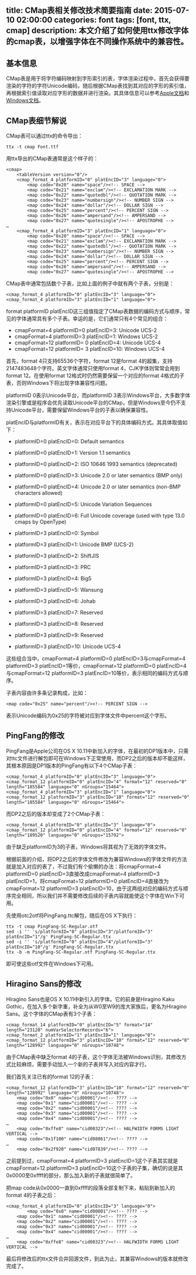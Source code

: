 title: CMap表相关修改技术简要指南
date: 2015-07-10 02:00:00
categories: font
tags: [font, ttx, cmap]
description: 本文介绍了如何使用ttx修改字体的cmap表，以增强字体在不同操作系统中的兼容性。
---

## 基本信息

CMap表是用于将字符编码映射到字形索引的表，字体渲染过程中，首先会获得要渲染的字符的字符Unicode编码，随后根据CMap表找到其对应的字形的索引值，再根据索引值读取对应字形的数据并进行渲染。其具体信息可以参考[Apple文档](https://developer.apple.com/fonts/TrueType-Reference-Manual/RM06/Chap6cmap.html)和[Windows文档](https://www.microsoft.com/typography/otspec/cmap.htm)。

## CMap表细节解说

CMap表可以通过ttx的命令导出：

    ttx -t cmap Font.ttf

用ttx导出的CMap表通常是这个样子的：

    <cmap>
        <tableVersion version="0"/>
        <cmap_format_4 platformID="0" platEncID="3" language="0">
            <map code="0x20" name="space"/><!-- SPACE -->
            <map code="0x21" name="exclam"/><!-- EXCLAMATION MARK -->
            <map code="0x22" name="quotedbl"/><!-- QUOTATION MARK -->
            <map code="0x23" name="numbersign"/><!-- NUMBER SIGN -->
            <map code="0x24" name="dollar"/><!-- DOLLAR SIGN -->
            <map code="0x25" name="percent"/><!-- PERCENT SIGN -->
            <map code="0x26" name="ampersand"/><!-- AMPERSAND -->
            <map code="0x27" name="quotesingle"/><!-- APOSTROPHE -->
    …
        <cmap_format_4 platformID="3" platEncID="1" language="0">
            <map code="0x20" name="space"/><!-- SPACE -->
            <map code="0x21" name="exclam"/><!-- EXCLAMATION MARK -->
            <map code="0x22" name="quotedbl"/><!-- QUOTATION MARK -->
            <map code="0x23" name="numbersign"/><!-- NUMBER SIGN -->
            <map code="0x24" name="dollar"/><!-- DOLLAR SIGN -->
            <map code="0x25" name="percent"/><!-- PERCENT SIGN -->
            <map code="0x26" name="ampersand"/><!-- AMPERSAND -->
            <map code="0x27" name="quotesingle"/><!-- APOSTROPHE -->

CMap表中通常包括数个子表，比如上面的例子中就有两个子表，分别是：

    <cmap_format_4 platformID="0" platEncID="3" language="0">
    <cmap_format_4 platformID="3" platEncID="1" language="0">

format platformID platEncID这三组值指定了CMap表数据的编码方式与顺序，常见的字体通常具有多个子表。幸运的是，它们通常只有4个常见的组合：

* cmapFormat=4 platformID=0 platEncID=3: Unicode UCS-2
* cmapFormat=4 platformID=3 platEncID=1: Windows UCS-2
* cmapFormat=12 platformID= 0 platEncID=4: Unicode UCS-4
* cmapFormat=12 platformID= 3 platEncID=10: Windows UCS-4

首先，format 4只支持65536个字符，format 12是format 4的超集，支持2147483648个字符。英文字体通常只使用format 4，CJK字体则常常会用到format 12。在使用format 12格式时仍然需要保留一个对应的format 4格式的子表，否则Windows下将出现字体兼容性问题。

platformID 0表示Unicode平台，而platformID 3表示Windows平台，大多数字体渲染引擎或是程序会优先读取Unicode平台的CMap，但是Windows至今仍不支持Unicode平台，需要保留Windows平台的子表以确保兼容性。

platEncID与platformID有关，表示在对应平台下的具体编码方式。其具体取值如下：

* platformID=0 platEncID=0: Default semantics
* platformID=0 platEncID=1: Version 1.1 semantics
* platformID=0 platEncID=2: ISO 10646 1993 semantics (deprecated)
* platformID=0 platEncID=3: Unicode 2.0 or later semantics (BMP only)
* platformID=0 platEncID=4: Unicode 2.0 or later semantics (non-BMP characters allowed)
* platformID=0 platEncID=5: Unicode Variation Sequences
* platformID=0 platEncID=6: Full Unicode coverage (used with type 13.0 cmaps by OpenType)

* platformID=3 platEncID=0: Symbol
* platformID=3 platEncID=1: Unicode BMP (UCS-2)
* platformID=3 platEncID=2: ShiftJIS
* platformID=3 platEncID=3: PRC
* platformID=3 platEncID=4: Big5
* platformID=3 platEncID=5: Wansung
* platformID=3 platEncID=6: Johab
* platformID=3 platEncID=7: Reserved
* platformID=3 platEncID=8: Reserved
* platformID=3 platEncID=9: Reserved
* platformID=3 platEncID=10: Unicode UCS-4

这些组合当中，cmapFormat=4 platformID=0 platEncID=3与cmapFormat=4 platformID=3 platEncID=1等价，cmapFormat=12 platformID=0 platEncID=4与cmapFormat=12 platformID=3 platEncID=10等价，表示相同的编码方式与顺序。

子表内容由许多条记录构成，比如：

    <map code="0x25" name="percent"/><!-- PERCENT SIGN -->

表示Unicode编码为0x25的字符被对应到字体文件中percent这个字形。

## PingFang的修改

PingFang是Apple公司在OS X 10.11中新加入的字体，在最初的DP1版本中，只需对ttc文件进行解包即可在Windows下正常使用，而DP2之后的版本却不能这样，其根本原因是DP1版本的PingFang有以下4个CMap子表：

    <cmap_format_4 platformID="0" platEncID="3" language="0">
    <cmap_format_12 platformID="0" platEncID="4" format="12" reserved="0" length="185584" language="0" nGroups="15464">
    <cmap_format_4 platformID="3" platEncID="1" language="0">
    <cmap_format_12 platformID="3" platEncID="10" format="12" reserved="0" length="185584" language="0" nGroups="15464">

而DP2之后的版本却变成了2个CMap子表：

    <cmap_format_4 platformID="0" platEncID="3" language="0">
    <cmap_format_12 platformID="0" platEncID="4" format="12" reserved="0" length="189520" language="0" nGroups="15792">

 由于缺乏platformID为3的子表，Windows将其视为了无效的字体文件。

根据前面的介绍，将DP2之后的字体文件修改为兼容Windows的字体文件的方法就是加入对应的表了，不过我们有个偷懒的办法：将cmapFormat=4 platformID=0 platEncID=3直接改成cmapFormat=4 platformID=3 platEncID=1，将cmapFormat=12 platformID=0 platEncID=4直接改为cmapFormat=12 platformID=3 platEncID=10，由于这两组对应的编码方式与顺序完全相同，所以我们并不需要修改后续的子表内容就能使这个字体在Win下可用。

先使用otc2otf将PingFang.ttc解包，随后在OS X下执行：

    ttx -t cmap PingFang-SC-Regular.otf
    sed -i '' 's/platformID="0" platEncID="3"/platformID="3" platEncID="1"/g' PingFang-SC-Regular.ttx
    sed -i '' 's/platformID="0" platEncID="4"/platformID="3" platEncID="10"/g' PingFang-SC-Regular.ttx
    ttx -b -m PingFang-SC-Regular.otf PingFang-SC-Regular.ttx

即可使这些otf文件在Windows下可用。

## Hiragino Sans的修改

Hiragino Sans也是OS X 10.11中新引入的字体。它的前身是Hiragino Kaku Gothic，在加入多个新字重，补全为从W0至W9的庞大家族后，更名为Hiragino Sans。这个字体的CMap表有3个子表：

    <cmap_format_14 platformID="0" platEncID="5" format="14" length="23120" numVarSelectorRecords="6">
    <cmap_format_2 platformID="1" platEncID="1" language="0">
    <cmap_format_12 platformID="3" platEncID="10" format="12" reserved="0" length="128992" language="0" nGroups="10748">

由于CMap表中缺乏format 4的子表，这个字体无法被Windows识别，其修改方式比较麻烦，需要手动加入一个新的子表并写入对应内容才行。

我们首先关注已有的format 12的子表：

    <cmap_format_12 platformID="3" platEncID="10" format="12" reserved="0" length="128992" language="0" nGroups="10748">
        <map code="0x0" name="cid00001"/><!-- ???? -->
        <map code="0x1" name="cid00001"/><!-- ???? -->
        <map code="0x2" name="cid00001"/><!-- ???? -->
        <map code="0x3" name="cid00001"/><!-- ???? -->
        <map code="0x4" name="cid00001"/><!-- ???? -->
    …
        <map code="0xffe8" name="cid00323"/><!-- HALFWIDTH FORMS LIGHT VERTICAL -->
        <map code="0x1f100" name="cid08061"/><!-- ???? -->
    …
        <map code="0x2f920" name="cid07839"/><!-- ???? -->

之前提到过，cmapFormat=4 platformID=3 platEncID=1这个子表其实就是cmapFormat=12 platformID=3 platEncID=10这个子表的子集，确切的说是其0x0000至0xffff的部分，那么加入新的子表就很简单了。

把map code从0x0000一直到0xffff的段落全部复制下来，粘贴到新加入的format 4的子表之后：

    <cmap_format_4 platformID="0" platEncID="3" language="0">
            <map code="0x0" name="cid00001"/><!-- ???? -->
        <map code="0x1" name="cid00001"/><!-- ???? -->
        <map code="0x2" name="cid00001"/><!-- ???? -->
        <map code="0x3" name="cid00001"/><!-- ???? -->
        <map code="0x4" name="cid00001"/><!-- ???? -->
    …
        <map code="0xffe8" name="cid00323"/><!-- HALFWIDTH FORMS LIGHT VERTICAL -->

最后将修改后的ttx文件合并回源文件，到此为止，其兼容Windows的版本就修改完成了。

